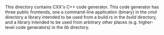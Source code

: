 This directory contains CXX's C++ code generator. This code generator has three
public frontends, one a command-line application (binary) in the *cmd* directory
a library intended to be used from a build.rs in the *build* directory, and
a library intended to be used from arbitrary other places (e.g. higher-level
code generators) in the *lib* directory.
